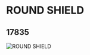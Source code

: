 # ROUND SHIELD
## 17835
![ROUND SHIELD](https://lc-www-live-s.legocdn.com/media/bricks/5/2/6076677.jpg)